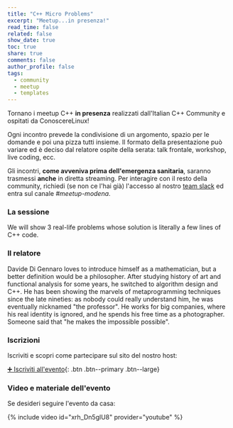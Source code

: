 ```yaml
---
title: "C++ Micro Problems"
excerpt: "Meetup...in presenza!"
read_time: false
related: false
show_date: true
toc: true
share: true
comments: false
author_profile: false
tags:
  - community
  - meetup
  - templates
---
```


Tornano i meetup C++ **in presenza** realizzati dall'Italian C++ Community e ospitati da ConoscereLinux!

Ogni incontro prevede la condivisione di un argomento, spazio per le domande e poi una pizza tutti insieme.
Il formato della presentazione può variare ed è deciso dal relatore ospite della serata: talk frontale, workshop, live coding, ecc.

Gli incontri, **come avveniva prima dell'emergenza sanitaria**, saranno trasmessi **anche** in diretta streaming. Per interagire con il resto della community, richiedi (se non ce l'hai già) l'accesso al nostro [team slack](https://italiancpp.org/join) ed entra sul canale *#meetup-modena*.

### La sessione

We will show 3 real-life problems whose solution is literally a few lines
of C++ code.

### Il relatore

Davide Di Gennaro loves to introduce himself as a mathematician, but a better definition would be a philosopher. After studying history of art and functional analysis for some years, he switched to algorithm design and C++. He has been showing the marvels of metaprogramming techniques since the late nineties: as nobody could really understand him, he was eventually nicknamed "the professor".
He works for big companies, where his real identity is ignored, and he spends his free time as a photographer.
Someone said that "he makes the impossible possible".

### Iscrizioni

Iscriviti e scopri come partecipare sul sito del nostro host:

[➕ Iscriviti all'evento](https://conoscerelinux.org/courses/meetupcpp_0222/){: .btn .btn--primary .btn--large}

### Video e materiale dell'evento

Se desideri seguire l'evento da casa:

{% include video id="xrh_Dn5glU8" provider="youtube" %}
